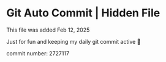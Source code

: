# Git Auto Commit | Hidden File

This file was added Feb 12, 2025

Just for fun and keeping my daily git commit active 🤪

commit number: 2727117
